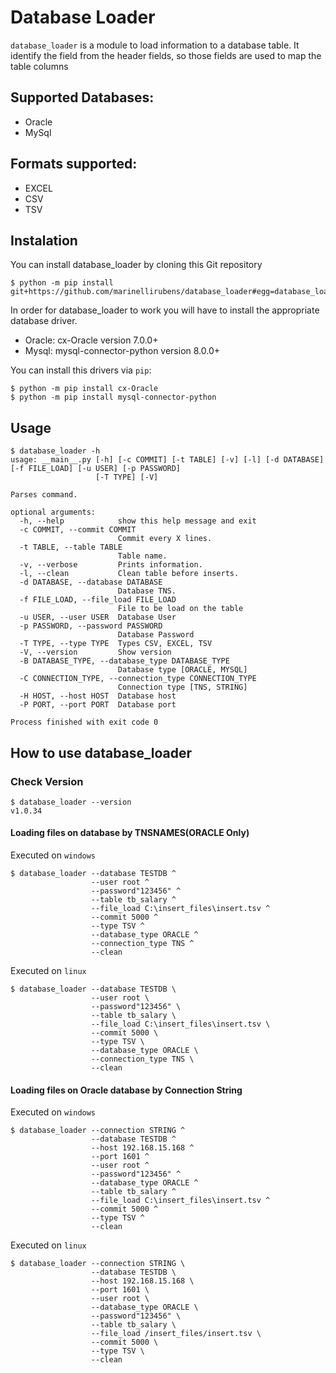 # Database Loader
`database_loader` is a module to load information to a database table.
It identify the field from the header fields, so those fields are used to map the table columns 


## Supported Databases:
 - Oracle
 - MySql


## Formats supported:
 - EXCEL
 - CSV
 - TSV


## Instalation
You can install database_loader  by cloning this Git repository
```shell script
$ python -m pip install git+https://github.com/marinellirubens/database_loader#egg=database_loader==1.0.34
```

In order for database_loader to work you will have to install the appropriate database driver.

- Oracle: cx-Oracle version 7.0.0+
- Mysql: mysql-connector-python version 8.0.0+

You can install this drivers via ``pip``:
```console
$ python -m pip install cx-Oracle
$ python -m pip install mysql-connector-python
````

## Usage
```console
$ database_loader -h
usage: __main__.py [-h] [-c COMMIT] [-t TABLE] [-v] [-l] [-d DATABASE] [-f FILE_LOAD] [-u USER] [-p PASSWORD]
                   [-T TYPE] [-V]

Parses command.

optional arguments:
  -h, --help            show this help message and exit
  -c COMMIT, --commit COMMIT
                        Commit every X lines.
  -t TABLE, --table TABLE
                        Table name.
  -v, --verbose         Prints information.
  -l, --clean           Clean table before inserts.
  -d DATABASE, --database DATABASE
                        Database TNS.
  -f FILE_LOAD, --file_load FILE_LOAD
                        File to be load on the table
  -u USER, --user USER  Database User
  -p PASSWORD, --password PASSWORD
                        Database Password
  -T TYPE, --type TYPE  Types CSV, EXCEL, TSV
  -V, --version         Show version
  -B DATABASE_TYPE, --database_type DATABASE_TYPE
                        Database type [ORACLE, MYSQL]
  -C CONNECTION_TYPE, --connection_type CONNECTION_TYPE
                        Connection type [TNS, STRING]
  -H HOST, --host HOST  Database host
  -P PORT, --port PORT  Database port

Process finished with exit code 0
```

## How to use database_loader
### Check Version
```console
$ database_loader --version
v1.0.34
```

#### Loading files on database by TNSNAMES(ORACLE Only)
Executed on `windows`
```console
$ database_loader --database TESTDB ^
                  --user root ^
                  --password"123456" ^
                  --table tb_salary ^
                  --file_load C:\insert_files\insert.tsv ^
                  --commit 5000 ^
                  --type TSV ^
                  --database_type ORACLE ^
                  --connection_type TNS ^
                  --clean
```

Executed on `linux`  
```console
$ database_loader --database TESTDB \
                  --user root \
                  --password"123456" \
                  --table tb_salary \
                  --file_load C:\insert_files\insert.tsv \
                  --commit 5000 \
                  --type TSV \
                  --database_type ORACLE \
                  --connection_type TNS \
                  --clean
```


#### Loading files on Oracle database by Connection String
Executed on `windows`
```console
$ database_loader --connection STRING ^
                  --database TESTDB ^
                  --host 192.168.15.168 ^
                  --port 1601 ^
                  --user root ^
                  --password"123456" ^
                  --database_type ORACLE ^
                  --table tb_salary ^
                  --file_load C:\insert_files\insert.tsv ^
                  --commit 5000 ^
                  --type TSV ^
                  --clean
```

Executed on `linux`  
```console
$ database_loader --connection STRING \
                  --database TESTDB \
                  --host 192.168.15.168 \
                  --port 1601 \
                  --user root \
                  --database_type ORACLE \
                  --password"123456" \
                  --table tb_salary \
                  --file_load /insert_files/insert.tsv \
                  --commit 5000 \
                  --type TSV \
                  --clean
```
